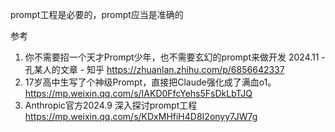 







prompt工程是必要的，prompt应当是准确的



参考

1. 你不需要招一个天才Prompt少年，也不需要玄幻的prompt来做开发 2024.11 - 孔某人的文章 - 知乎
   https://zhuanlan.zhihu.com/p/6856642337
2. 17岁高中生写了个神级Prompt，直接把Claude强化成了满血o1。 https://mp.weixin.qq.com/s/IAKD0FfcYehs5FsDkLbTJQ
3. Anthropic官方2024.9 深入探讨prompt工程 https://mp.weixin.qq.com/s/KDxMHfiH4D8I2onyy7JW7g